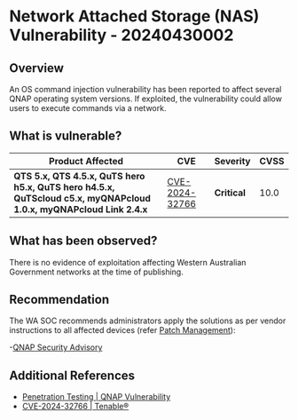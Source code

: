 # Network Attached Storage (NAS) Vulnerability - 20240430002

## Overview

An OS command injection vulnerability has been reported to affect several QNAP operating system versions. If exploited, the vulnerability could allow users to execute commands via a network.

## What is vulnerable?

| Product Affected                                             | CVE                                                               | Severity     | CVSS |
| ------------------------------------------------------------ | ----------------------------------------------------------------- | ------------ | ---- |
| **QTS 5.x, QTS 4.5.x, QuTS hero h5.x, QuTS hero h4.5.x, QuTScloud c5.x, myQNAPcloud 1.0.x, myQNAPcloud Link 2.4.x** | [CVE-2024-32766](https://nvd.nist.gov/vuln/detail/CVE-2024-32766) | **Critical** | 10.0  |

## What has been observed?

There is no evidence of exploitation affecting Western Australian Government networks at the time of publishing.

## Recommendation

The WA SOC recommends administrators apply the solutions as per vendor instructions to all affected devices (refer [Patch Management](../guidelines/patch-management.md)):

-[QNAP Security Advisory](https://www.qnap.com/en/security-advisory/qsa-24-09)

## Additional References

- [Penetration Testing | QNAP Vulnerability](https://securityonline.info/cve-2024-32766-cvss-10-qnap-vulnerability-hackers-can-hijack-your-nas/#google_vignette)
- [CVE-2024-32766 | Tenable®](https://www.tenable.com/cve/CVE-2024-32766)
